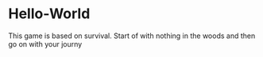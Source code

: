 # Hello-World
This game is based on survival. Start of with nothing in the woods and then go on with your journy
